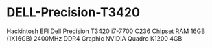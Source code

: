 # DELL-Precision-T3420
Hackintosh EFI
Dell Precision T3420 i7-7700 C236 Chipset RAM 16GB (1X16GB) 2400MHz DDR4 Graphic NVIDIA Quadro K1200 4GB
